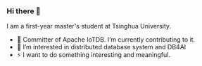 ### Hi there 👋
I am a first-year master's student at Tsinghua University.
- 🔭 Committer of Apache IoTDB. I’m currently contributing to it.
- 🌱 I’m interested in distributed database system and DB4AI
- ⚡  I want to do something interesting and meaningful.
<!--
**ycycse/ycycse** is a ✨ _special_ ✨ repository because its `README.md` (this file) appears on your GitHub profile.

Here are some ideas to get you started:

- 🔭 I’m currently working on ...
- 🌱 I’m currently learning ...
- 👯 I’m looking to collaborate on ...
- 🤔 I’m looking for help with ...
- 💬 Ask me about ...
- 📫 How to reach me: ...
- 😄 Pronouns: ...
- ⚡ Fun fact: ...
-->

                                                                       
